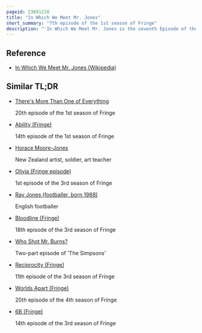 ```yaml
---
pageid: 23691228
title: "In Which We Meet Mr. Jones"
short_summary: "7th episode of the 1st season of Fringe"
description: "'In Which We Meet Mr. Jones is the seventh Episode of the first Season of the american Science Fiction - Drama - Television Series Fringe. The Story begins when an Fbi Agent collapses from a Parasite that confines his Heart and Olivia must meet with the Biochemist David Robert Jones in Frankfurt to find a Cure. It featured the first Appearance by Harris."
---
```


## Reference

- [In Which We Meet Mr. Jones (Wikipedia)](https://en.wikipedia.org/?curid=23691228)

## Similar TL;DR

- [There's More Than One of Everything](/tldr/en/theres-more-than-one-of-everything)

  20th episode of the 1st season of Fringe

- [Ability (Fringe)](/tldr/en/ability-fringe)

  14th episode of the 1st season of Fringe

- [Horace Moore-Jones](/tldr/en/horace-moore-jones)

  New Zealand artist, soldier, art teacher

- [Olivia (Fringe episode)](/tldr/en/olivia-fringe-episode)

  1st episode of the 3rd season of Fringe

- [Ray Jones (footballer, born 1988)](/tldr/en/ray-jones-footballer-born-1988)

  English footballer

- [Bloodline (Fringe)](/tldr/en/bloodline-fringe)

  18th episode of the 3rd season of Fringe

- [Who Shot Mr. Burns?](/tldr/en/who-shot-mr-burns)

  Two-part episode of 'The Simpsons'

- [Reciprocity (Fringe)](/tldr/en/reciprocity-fringe)

  11th episode of the 3rd season of Fringe

- [Worlds Apart (Fringe)](/tldr/en/worlds-apart-fringe)

  20th episode of the 4th season of Fringe

- [6B (Fringe)](/tldr/en/6b-fringe)

  14th episode of the 3rd season of Fringe
